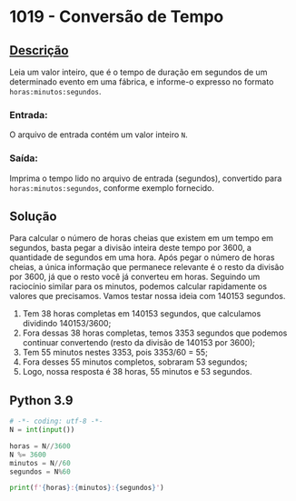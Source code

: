 # 1019 - Conversão de Tempo

## [Descrição](https://www.beecrowd.com.br/judge/pt/problems/view/1019)

Leia um valor inteiro, que é o tempo de duração em segundos de um determinado evento em uma fábrica, e informe-o expresso no formato `horas:minutos:segundos`.

### Entrada:
O arquivo de entrada contém um valor inteiro `N`.

### Saída:
Imprima o tempo lido no arquivo de entrada (segundos), convertido para `horas:minutos:segundos`, conforme exemplo fornecido.

## Solução

Para calcular o número de horas cheias que existem em um tempo em segundos, basta pegar a divisão inteira deste tempo por 3600, a quantidade de segundos em uma hora. Após pegar o número de horas cheias, a única informação que permanece relevante é o resto da divisão por 3600, já que o resto você já converteu em horas. Seguindo um raciocínio similar para os minutos, podemos calcular rapidamente os valores que precisamos. Vamos testar nossa ideia com 140153 segundos.

1. Tem 38 horas completas em 140153 segundos, que calculamos dividindo 140153/3600;
2. Fora dessas 38 horas completas, temos 3353 segundos que podemos continuar convertendo (resto da divisão de 140153 por 3600);
3. Tem 55 minutos nestes 3353, pois 3353/60 = 55;
4. Fora desses 55 minutos completos, sobraram 53 segundos;
5. Logo, nossa resposta é 38 horas, 55 minutos e 53 segundos.

## Python 3.9

```Python
# -*- coding: utf-8 -*-
N = int(input())

horas = N//3600
N %= 3600
minutos = N//60
segundos = N%60

print(f'{horas}:{minutos}:{segundos}')
```
